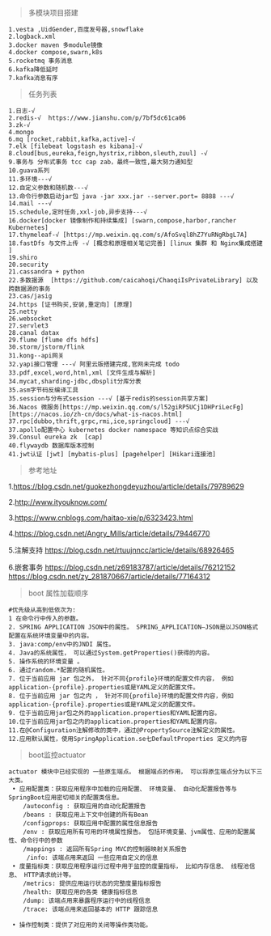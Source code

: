 >多模块项目搭建  
```
1.vesta ,UidGender,百度发号器,snowflake
2.logback.xml 
3.docker maven 多module镜像
4.docker compose,swarn,k8s
5.rocketmq 事务消息
6.kafka降低延时
7.kafka消息有序
```


>任务列表
```
1.日志-√
2.redis-√  https://www.jianshu.com/p/7bf5dc61ca06
3.zk-√
4.mongo  
6.mq [rocket,rabbit,kafka,active]-√
7.elk [filebeat logstash es kibana]-√
8.cloud[bus,eureka,feign,hystrix,ribbon,sleuth,zuul] -√
9.事务与 分布式事务 tcc cap zab，最终一致性,最大努力通知型
10.guava系列 
11.多环境---√
12.自定义参数和随机数---√
13.命令行参数启动jar包 java -jar xxx.jar --server.port= 8888 ---√
14.mail ---√
15.schedule,定时任务,xxl-job,异步支持---√
16.docker[docker 镜像制作和持续集成] [swarn,compose,harbor,rancher Kubernetes]
17.thymeleaf-√ [https://mp.weixin.qq.com/s/AfoSvql8hZ7YuRNgRbgL7A]
18.fastDfs 与文件上传 -√ [概念和原理相关笔记完善] [linux 集群 和 Nginx集成搭建 ]
19.shiro  
20.security
21.cassandra + python
22.多数据源  [https://github.com/caicahoqi/ChaoqiIsPrivateLibrary] 以及跨数据源的事务
23.cas/jasig
24.https [证书购买,安装,重定向] [原理]
25.netty  
26.websocket 
27.servlet3 
28.canal datax
29.flume [flume dfs hdfs]
30.storm/jstorm/flink 
31.kong--api网关
32.yapi接口管理 ---√ 阿里云版搭建完成,官网未完成 todo 
33.pdf,excel,word,html,xml [文件生成与解析]
34.mycat,sharding-jdbc,dbsplit分库分表
35.asm字节码反编译工具 
35.session与分布式session ---√ [基于redis的session共享方案]
36.Nacos 微服务[https://mp.weixin.qq.com/s/l52giRP5UCj1DHPriLecFg] [https://nacos.io/zh-cn/docs/what-is-nacos.html]
37.rpc[dubbo,thrift,grpc,rmi,ice,springcloud] ---√
37.apollo配置中心 kubernetes docker namespace 等知识点综合实战
39.Consul eureka zk  [cap] 
40.flywaydb 数据库版本控制
41.jwt认证 [jwt] [mybatis-plus] [pagehelper] [Hikari连接池] 
```

>参考地址

1.https://blog.csdn.net/guokezhongdeyuzhou/article/details/79789629

2.http://www.ityouknow.com/ 

3.https://www.cnblogs.com/haitao-xie/p/6323423.html

4.https://blog.csdn.net/Angry_Mills/article/details/79446770

5.注解支持 https://blog.csdn.net/rtuujnncc/article/details/68926465

6.嵌套事务
  https://blog.csdn.net/z69183787/article/details/76212152
  https://blog.csdn.net/zy_281870667/article/details/77164312


>boot 属性加载顺序
```
#优先级从高到低依次为:
1 在命令行中传入的参数。
2. SPRING APPLICATION JSON中的属性。 SPRING_APPLICATION—JSON是以JSON格式配置在系统环境变量中的内容。
3. java:comp/env中的JNDI 属性。
4. Java的系统属性， 可以通过System.getProperties()获得的内容。
5. 操作系统的环境变量 。
6. 通过random.*配置的随机属性。
7. 位于当前应用 jar 包之外， 针对不同{profile}环境的配置文件内容， 例如application-{profile}.properties或是YAML定义的配置文件。
8. 位于当前应用 jar 包之内 ， 针对不同{profile}环境的配置文件内容，例如application-{profile}.properties或是YAML定义的配置文件。
9. 位于当前应用jar包之外的application.properties和YAML配置内容。
10.位于当前应用jar包之内的application.properties和YAML配置内容。
11.在@Configuration注解修改的类中，通过@PropertySource注解定义的属性。
12.应用默认属性，使用SpringApplication.se七DefaultProperties 定义的内容

```
>boot监控actuator
```
actuator 模块中已经实现的 一些原生端点。 根据端点的作用， 可以将原生端点分为以下三大类。
 • 应用配置类：获取应用程序中加载的应用配置、 环境变量、 自动化配置报告等与 SpringBoot应用密切相关的配置类信息。
    /autoconfig : 获取应用的自动化配置报告
    /beans : 获取应用上下文中创建的所有Bean
    /configprops: 获取应用中配置的属性信息报告
    /env : 获取应用所有可用的环境属性报告。 包括环境变量、jvm属性、应用的配置属性、命令行中的参数
    /mappings : 返回所有Spring MVC的控制器映射关系报告
     /info: 该端点用来返回 一些应用自定义的信息
 • 度量指标类：获取应用程序运行过程中用于监控的度量指标， 比如内存信息、 线程池信息、 HTTP请求统计等。
    /metrics: 提供应用运行状态的完整度量指标报告
    /health: 获取应用的各类 健康指标信息
    /dump: 该端点用来暴露程序运行中的线程信息
    /trace: 该端点用来返回基本的 HTTP 跟踪信息
     
 • 操作控制类：提供了对应用的关闭等操作类功能。
 
```
